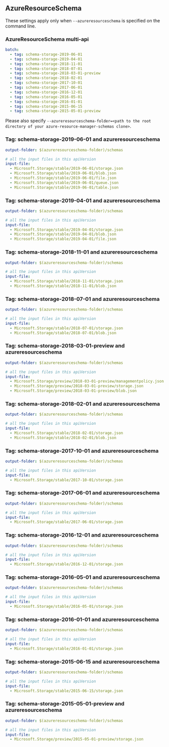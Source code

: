 ## AzureResourceSchema

These settings apply only when `--azureresourceschema` is specified on the command line.

### AzureResourceSchema multi-api

``` yaml $(azureresourceschema) && $(multiapi)
batch:
  - tag: schema-storage-2019-06-01
  - tag: schema-storage-2019-04-01
  - tag: schema-storage-2018-11-01
  - tag: schema-storage-2018-07-01
  - tag: schema-storage-2018-03-01-preview
  - tag: schema-storage-2018-02-01
  - tag: schema-storage-2017-10-01
  - tag: schema-storage-2017-06-01
  - tag: schema-storage-2016-12-01
  - tag: schema-storage-2016-05-01
  - tag: schema-storage-2016-01-01
  - tag: schema-storage-2015-06-15
  - tag: schema-storage-2015-05-01-preview

```

Please also specify `--azureresourceschema-folder=<path to the root directory of your azure-resource-manager-schemas clone>`.

### Tag: schema-storage-2019-06-01 and azureresourceschema

``` yaml $(tag) == 'schema-storage-2019-06-01' && $(azureresourceschema)
output-folder: $(azureresourceschema-folder)/schemas

# all the input files in this apiVersion
input-file:
  - Microsoft.Storage/stable/2019-06-01/storage.json
  - Microsoft.Storage/stable/2019-06-01/blob.json
  - Microsoft.Storage/stable/2019-06-01/file.json
  - Microsoft.Storage/stable/2019-06-01/queue.json
  - Microsoft.Storage/stable/2019-06-01/table.json

```

### Tag: schema-storage-2019-04-01 and azureresourceschema

``` yaml $(tag) == 'schema-storage-2019-04-01' && $(azureresourceschema)
output-folder: $(azureresourceschema-folder)/schemas

# all the input files in this apiVersion
input-file:
  - Microsoft.Storage/stable/2019-04-01/storage.json
  - Microsoft.Storage/stable/2019-04-01/blob.json
  - Microsoft.Storage/stable/2019-04-01/file.json

```

### Tag: schema-storage-2018-11-01 and azureresourceschema

``` yaml $(tag) == 'schema-storage-2018-11-01' && $(azureresourceschema)
output-folder: $(azureresourceschema-folder)/schemas

# all the input files in this apiVersion
input-file:
  - Microsoft.Storage/stable/2018-11-01/storage.json
  - Microsoft.Storage/stable/2018-11-01/blob.json

```

### Tag: schema-storage-2018-07-01 and azureresourceschema

``` yaml $(tag) == 'schema-storage-2018-07-01' && $(azureresourceschema)
output-folder: $(azureresourceschema-folder)/schemas

# all the input files in this apiVersion
input-file:
  - Microsoft.Storage/stable/2018-07-01/storage.json
  - Microsoft.Storage/stable/2018-07-01/blob.json

```

### Tag: schema-storage-2018-03-01-preview and azureresourceschema

``` yaml $(tag) == 'schema-storage-2018-03-01-preview' && $(azureresourceschema)
output-folder: $(azureresourceschema-folder)/schemas

# all the input files in this apiVersion
input-file:
  - Microsoft.Storage/preview/2018-03-01-preview/managementpolicy.json
  - Microsoft.Storage/preview/2018-03-01-preview/storage.json
  - Microsoft.Storage/preview/2018-03-01-preview/blob.json

```

### Tag: schema-storage-2018-02-01 and azureresourceschema

``` yaml $(tag) == 'schema-storage-2018-02-01' && $(azureresourceschema)
output-folder: $(azureresourceschema-folder)/schemas

# all the input files in this apiVersion
input-file:
  - Microsoft.Storage/stable/2018-02-01/storage.json
  - Microsoft.Storage/stable/2018-02-01/blob.json

```

### Tag: schema-storage-2017-10-01 and azureresourceschema

``` yaml $(tag) == 'schema-storage-2017-10-01' && $(azureresourceschema)
output-folder: $(azureresourceschema-folder)/schemas

# all the input files in this apiVersion
input-file:
  - Microsoft.Storage/stable/2017-10-01/storage.json

```

### Tag: schema-storage-2017-06-01 and azureresourceschema

``` yaml $(tag) == 'schema-storage-2017-06-01' && $(azureresourceschema)
output-folder: $(azureresourceschema-folder)/schemas

# all the input files in this apiVersion
input-file:
  - Microsoft.Storage/stable/2017-06-01/storage.json

```

### Tag: schema-storage-2016-12-01 and azureresourceschema

``` yaml $(tag) == 'schema-storage-2016-12-01' && $(azureresourceschema)
output-folder: $(azureresourceschema-folder)/schemas

# all the input files in this apiVersion
input-file:
  - Microsoft.Storage/stable/2016-12-01/storage.json

```

### Tag: schema-storage-2016-05-01 and azureresourceschema

``` yaml $(tag) == 'schema-storage-2016-05-01' && $(azureresourceschema)
output-folder: $(azureresourceschema-folder)/schemas

# all the input files in this apiVersion
input-file:
  - Microsoft.Storage/stable/2016-05-01/storage.json

```

### Tag: schema-storage-2016-01-01 and azureresourceschema

``` yaml $(tag) == 'schema-storage-2016-01-01' && $(azureresourceschema)
output-folder: $(azureresourceschema-folder)/schemas

# all the input files in this apiVersion
input-file:
  - Microsoft.Storage/stable/2016-01-01/storage.json

```

### Tag: schema-storage-2015-06-15 and azureresourceschema

``` yaml $(tag) == 'schema-storage-2015-06-15' && $(azureresourceschema)
output-folder: $(azureresourceschema-folder)/schemas

# all the input files in this apiVersion
input-file:
  - Microsoft.Storage/stable/2015-06-15/storage.json

```

### Tag: schema-storage-2015-05-01-preview and azureresourceschema

``` yaml $(tag) == 'schema-storage-2015-05-01-preview' && $(azureresourceschema)
output-folder: $(azureresourceschema-folder)/schemas

# all the input files in this apiVersion
input-file:
  - Microsoft.Storage/preview/2015-05-01-preview/storage.json

```
